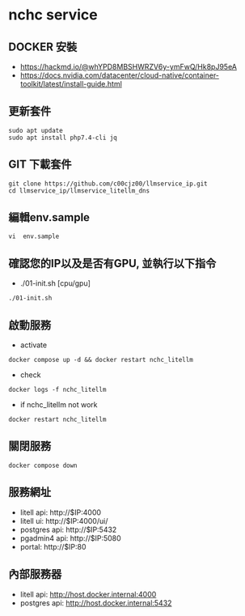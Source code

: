 # nchc service

## DOCKER 安裝
- https://hackmd.io/@whYPD8MBSHWRZV6y-ymFwQ/Hk8pJ95eA
- https://docs.nvidia.com/datacenter/cloud-native/container-toolkit/latest/install-guide.html

## 更新套件
```
sudo apt update
sudo apt install php7.4-cli jq
```

## GIT 下載套件
```
git clone https://github.com/c00cjz00/llmservice_ip.git
cd llmservice_ip/llmservice_litellm_dns
```

## 編輯env.sample
```
vi  env.sample 
```

## 確認您的IP以及是否有GPU, 並執行以下指令
- ./01-init.sh [cpu/gpu]
```
./01-init.sh
``` 

## 啟動服務
- activate
```
docker compose up -d && docker restart nchc_litellm
```
- check 
```
docker logs -f nchc_litellm
```
- if nchc_litellm not work
```
docker restart nchc_litellm

```

## 關閉服務
```
docker compose down 
```

## 服務網址 
- litell api: http://$IP:4000
- litell ui: http://$IP:4000/ui/
- postgres api: http://$IP:5432
- pgadmin4 api: http://$IP:5080
- portal: http://$IP:80

## 內部服務器
- litell api: http://host.docker.internal:4000
- postgres api: http://host.docker.internal:5432

